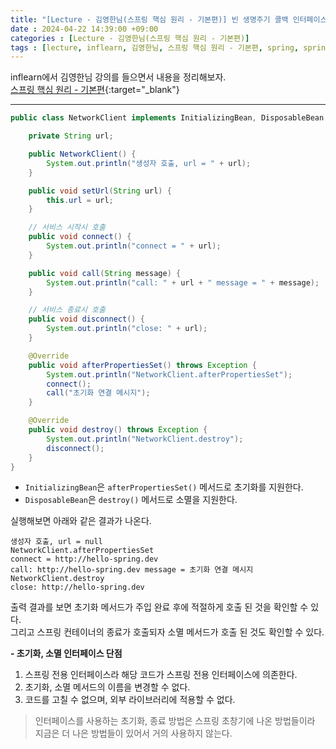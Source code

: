 ```yaml
---
title: "[Lecture - 김영한님(스프링 핵심 원리 - 기본편)] 빈 생명주기 콜백 인터페이스 InitializingBean, DisposableBean"
date : 2024-04-22 14:39:00 +09:00
categories : [Lecture - 김영한님(스프링 핵심 원리 - 기본편)]
tags : [lecture, inflearn, 김영한님, 스프링 핵심 원리 - 기본편, spring, spring boot, bean, InitializingBean, DisposableBean]
---
```


inflearn에서 김영한님 강의를 들으면서 내용을 정리해보자.   
[스프링 핵심 원리 - 기본편](https://www.inflearn.com/course/%EC%8A%A4%ED%94%84%EB%A7%81-%ED%95%B5%EC%8B%AC-%EC%9B%90%EB%A6%AC-%EA%B8%B0%EB%B3%B8%ED%8E%B8){:target="_blank"}

---

```java
public class NetworkClient implements InitializingBean, DisposableBean {

    private String url;

    public NetworkClient() {
        System.out.println("생성자 호출, url = " + url);
    }

    public void setUrl(String url) {
        this.url = url;
    }

    // 서비스 시작시 호출
    public void connect() {
        System.out.println("connect = " + url);
    }

    public void call(String message) {
        System.out.println("call: " + url + " message = " + message);
    }

    // 서비스 종료시 호출
    public void disconnect() {
        System.out.println("close: " + url);
    }

    @Override
    public void afterPropertiesSet() throws Exception {
        System.out.println("NetworkClient.afterPropertiesSet");
        connect();
        call("초기화 연결 메시지");
    }

    @Override
    public void destroy() throws Exception {
        System.out.println("NetworkClient.destroy");
        disconnect();
    }
}
```
* `InitializingBean`은 `afterPropertiesSet()` 메서드로 초기화를 지원한다.
* `DisposableBean`은 `destroy()` 메서드로 소멸을 지원한다.

실행해보면 아래와 같은 결과가 나온다.
```text
생성자 호출, url = null
NetworkClient.afterPropertiesSet
connect = http://hello-spring.dev
call: http://hello-spring.dev message = 초기화 연결 메시지
NetworkClient.destroy
close: http://hello-spring.dev
```
출력 결과를 보면 초기화 메서드가 주입 완료 후에 적절하게 호출 된 것을 확인할 수 있다.   
그리고 스프링 컨테이너의 종료가 호출되자 소멸 메서드가 호출 된 것도 확인할 수 있다.

**- 초기화, 소멸 인터페이스 단점**
1. 스프링 전용 인터페이스라 해당 코드가 스프링 전용 인터페이스에 의존한다.
2. 초기화, 소멸 메서드의 이름을 변경할 수 없다.
3. 코드를 고칠 수 없으며, 외부 라이브러리에 적용할 수 없다.

> 인터페이스를 사용하는 초기화, 종료 방법은 스프링 초창기에 나온 방법들이라 지금은 더 나은 방법들이 있어서 거의 사용하지 않는다.
